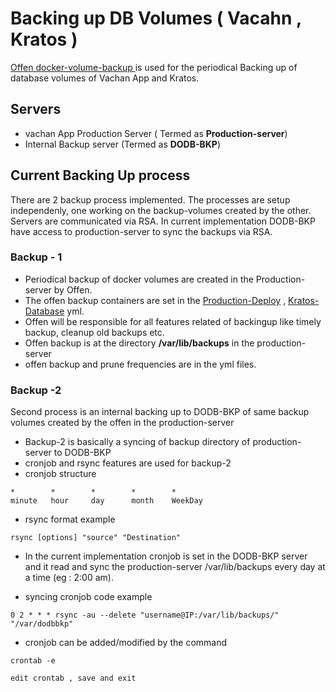 # Backing up DB Volumes ( Vacahn , Kratos )

[Offen docker-volume-backup ](https://github.com/offen/docker-volume-backup) is used for the periodical Backing up of database volumes of Vachan App and Kratos.

## Servers

- vachan App Production Server ( Termed as **Production-server**)
- Internal Backup server (Termed as **DODB-BKP**)

## Current Backing Up process

There are 2 backup process implemented. The processes are setup independenly, one working on the backup-volumes created by the other. Servers are communicated via RSA. In current implementation DODB-BKP have access to production-server to sync the backups via RSA.

### Backup - 1

- Periodical backup of docker volumes are created in the Production-server by Offen.
- The offen backup containers are set in the [Production-Deploy](https://github.com/Bridgeconn/vachan-api/blob/version-2/docker/production-deploy.yml) , [Kratos-Database](https://github.com/Bridgeconn/vachan-api/blob/version-2/docker/Kratos_config/database.yml) yml.
- Offen will be responsible for all features related of backingup like timely backup, cleanup old backups etc.
- Offen backup is at the directory **/var/lib/backups** in the production-server
- offen backup and prune frequencies are in the yml files.

### Backup -2

Second process is an internal backing up to DODB-BKP of same backup volumes created by the offen in the production-server

- Backup-2 is basically a syncing of backup directory of production-server to DODB-BKP
- cronjob and rsync features are used for backup-2
- cronjob structure

```
*        *        *        *        *
minute   hour     day      month    WeekDay
```

- rsync format example

```
rsync [options] "source" "Destination"
```

- In the current implementation cronjob is set in the DODB-BKP server and it read and sync the production-server /var/lib/backups every day at a time (eg : 2:00 am).

- syncing cronjob code example

```
0 2 * * * rsync -au --delete "username@IP:/var/lib/backups/" "/var/dodbbkp"
```

- cronjob can be added/modified by the command

```
crontab -e

edit crontab , save and exit
```
